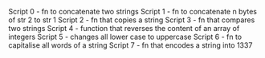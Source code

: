 Script 0 - fn to concatenate two strings
Script 1 - fn to concatenate n bytes of str 2 to str 1
Script 2 - fn that copies a string
Script 3 - fn that compares two strings
Script 4 - function that reverses the content of an array of integers
Script 5 - changes all lower case to uppercase
Script 6 - fn to capitalise all words of a string
Script 7 - fn that encodes a string into 1337
